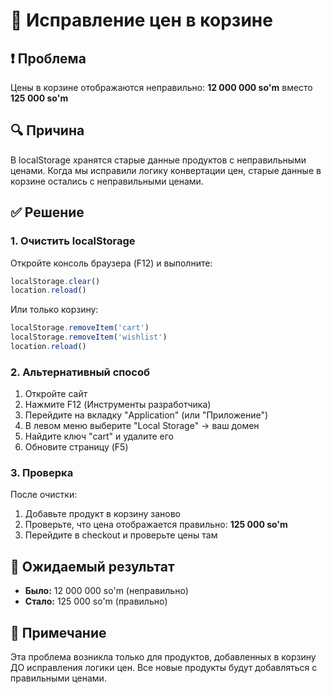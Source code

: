 # 🔧 Исправление цен в корзине

## ❗ Проблема

Цены в корзине отображаются неправильно: **12 000 000 so'm** вместо **125 000 so'm**

## 🔍 Причина

В localStorage хранятся старые данные продуктов с неправильными ценами. Когда мы исправили логику конвертации цен, старые данные в корзине остались с неправильными ценами.

## ✅ Решение

### 1. Очистить localStorage

Откройте консоль браузера (F12) и выполните:

```javascript
localStorage.clear()
location.reload()
```

Или только корзину:

```javascript
localStorage.removeItem('cart')
localStorage.removeItem('wishlist')
location.reload()
```

### 2. Альтернативный способ

1. Откройте сайт
2. Нажмите F12 (Инструменты разработчика)
3. Перейдите на вкладку "Application" (или "Приложение")
4. В левом меню выберите "Local Storage" → ваш домен
5. Найдите ключ "cart" и удалите его
6. Обновите страницу (F5)

### 3. Проверка

После очистки:
1. Добавьте продукт в корзину заново
2. Проверьте, что цена отображается правильно: **125 000 so'm**
3. Перейдите в checkout и проверьте цены там

## 🎯 Ожидаемый результат

- **Было:** 12 000 000 so'm (неправильно)
- **Стало:** 125 000 so'm (правильно)

## 📝 Примечание

Эта проблема возникла только для продуктов, добавленных в корзину ДО исправления логики цен. Все новые продукты будут добавляться с правильными ценами.

